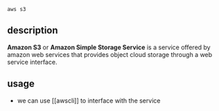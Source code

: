 `aws s3`
## description
**Amazon S3** or **Amazon Simple Storage Service** is a service offered by amazon web services that provides object cloud storage through a web service interface.

## usage
- we can use [[awscli]] to interface with the service